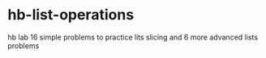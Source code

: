 # hb-list-operations
hb lab 
16 simple problems to practice lits slicing
and 6 more advanced lists problems

